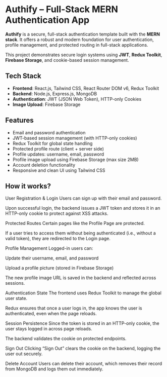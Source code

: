 #  Authify – Full-Stack MERN Authentication App

**Authify** is a secure, full-stack authentication template built with the **MERN stack**. It offers a robust and modern foundation for user authentication, profile management, and protected routing in full-stack applications.

This project demonstrates secure login systems using **JWT**, **Redux Toolkit**, **Firebase Storage**, and cookie-based session management.



##  Tech Stack

- **Frontend**: React.js, Tailwind CSS, React Router DOM v6, Redux Toolkit
- **Backend**: Node.js, Express.js, MongoDB
- **Authentication**: JWT (JSON Web Token), HTTP-only Cookies
- **Image Upload**: Firebase Storage



##  Features

-  Email and password authentication
-  JWT-based session management (with HTTP-only cookies)
-  Redux Toolkit for global state handling
-  Protected profile route (client + server side)
-  Profile updates: username, email, password
-  Profile image upload using Firebase Storage (max size 2MB)
-  Account deletion functionality
-  Responsive and clean UI using Tailwind CSS


##  How it works?
User Registration & Login
Users can sign up with their email and password.

Upon successful login, the backend issues a JWT token and stores it in an HTTP-only cookie to protect against XSS attacks.

Protected Routes
Certain pages like the Profile Page are protected.

If a user tries to access them without being authenticated (i.e., without a valid token), they are redirected to the Login page.

Profile Management
Logged-in users can:

Update their username, email, and password

Upload a profile picture (stored in Firebase Storage)

The new profile image URL is saved in the backend and reflected across sessions.

Authentication State
The frontend uses Redux Toolkit to manage the global user state.

Redux ensures that once a user logs in, the app knows the user is authenticated, even when the page reloads.

Session Persistence
Since the token is stored in an HTTP-only cookie, the user stays logged in across page reloads.

The backend validates the cookie on protected endpoints.

Sign Out
Clicking “Sign Out” clears the cookie on the backend, logging the user out securely.

Delete Account
Users can delete their account, which removes their record from MongoDB and logs them out immediately.



